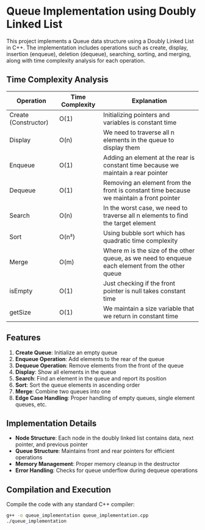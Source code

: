 # Queue Implementation using Doubly Linked List

This project implements a Queue data structure using a Doubly Linked List in C++. The implementation includes operations such as create, display, insertion (enqueue), deletion (dequeue), searching, sorting, and merging, along with time complexity analysis for each operation.

## Time Complexity Analysis

| Operation | Time Complexity | Explanation |
|-----------|-----------------|-------------|
| Create (Constructor) | O(1) | Initializing pointers and variables is constant time |
| Display | O(n) | We need to traverse all n elements in the queue to display them |
| Enqueue | O(1) | Adding an element at the rear is constant time because we maintain a rear pointer |
| Dequeue | O(1) | Removing an element from the front is constant time because we maintain a front pointer |
| Search | O(n) | In the worst case, we need to traverse all n elements to find the target element |
| Sort | O(n²) | Using bubble sort which has quadratic time complexity |
| Merge | O(m) | Where m is the size of the other queue, as we need to enqueue each element from the other queue |
| isEmpty | O(1) | Just checking if the front pointer is null takes constant time |
| getSize | O(1) | We maintain a size variable that we return in constant time |

## Features

1. **Create Queue**: Initialize an empty queue
2. **Enqueue Operation**: Add elements to the rear of the queue
3. **Dequeue Operation**: Remove elements from the front of the queue
4. **Display**: Show all elements in the queue
5. **Search**: Find an element in the queue and report its position
6. **Sort**: Sort the queue elements in ascending order
7. **Merge**: Combine two queues into one
8. **Edge Case Handling**: Proper handling of empty queues, single element queues, etc.

## Implementation Details

- **Node Structure**: Each node in the doubly linked list contains data, next pointer, and previous pointer
- **Queue Structure**: Maintains front and rear pointers for efficient operations
- **Memory Management**: Proper memory cleanup in the destructor
- **Error Handling**: Checks for queue underflow during dequeue operations

## Compilation and Execution

Compile the code with any standard C++ compiler:

```bash
g++ -o queue_implementation queue_implementation.cpp
./queue_implementation
